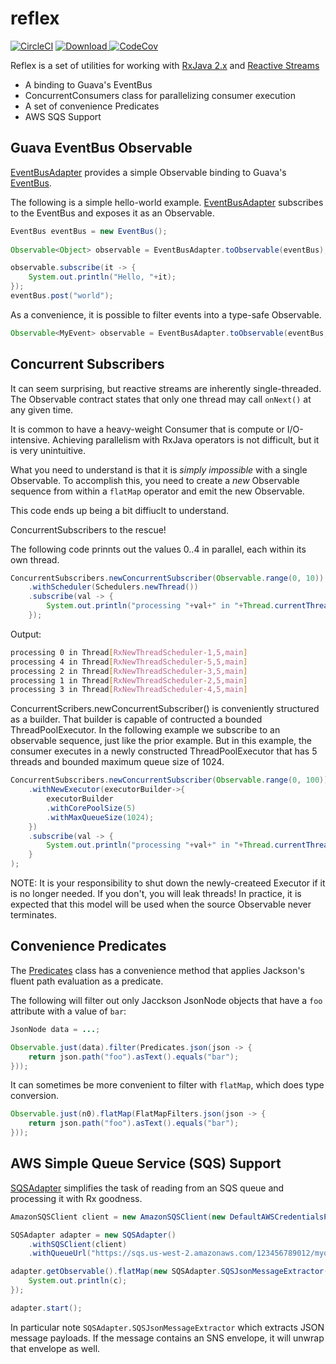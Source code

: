 # reflex

[![CircleCI](https://circleci.com/gh/LendingClub/reflex.svg?style=svg)](https://circleci.com/gh/LendingClub/reflex)
[ ![Download](https://api.bintray.com/packages/lendingclub/OSS/reflex/images/download.svg) ](https://bintray.com/lendingclub/OSS/reflex/_latestVersion)
[![CodeCov](https://codecov.io/github/LendingClub/reflex/coverage.svg)](https://codecov.io/github/LendingClub/reflex)

Reflex is a set of utilities for working with [RxJava 2.x](https://github.com/ReactiveX/RxJava/wiki/What's-different-in-2.0) and [Reactive Streams](http://www.reactive-streams.org/)


* A binding to Guava's EventBus
* ConcurrentConsumers class for parallelizing consumer execution
* A set of convenience Predicates
* AWS SQS Support

## Guava EventBus Observable

[EventBusAdapter](src/main/java/org/lendingclub/reflex/guava/EventBusAdapter.java) provides a simple Observable binding to Guava's [EventBus](https://github.com/google/guava/wiki/EventBusExplained).

The following is a simple hello-world example.  [EventBusAdapter](src/main/java/org/lendingclub/reflex/guava/EventBusAdapter.java) subscribes to the EventBus and exposes it as an Observable.

```java
EventBus eventBus = new EventBus();
    
Observable<Object> observable = EventBusAdapter.toObservable(eventBus);

observable.subscribe(it -> {
    System.out.println("Hello, "+it);
});
eventBus.post("world");
```

As a convenience, it is possible to filter events into a type-safe Observable.

```java
Observable<MyEvent> observable = EventBusAdapter.toObservable(eventBus, MyEvent.class);
```

## Concurrent Subscribers

It can seem surprising, but reactive streams are inherently single-threaded.  The Observable contract states that only one thread
may call ```onNext()``` at any given time. 

It is common to have a heavy-weight Consumer that is compute or I/O-intensive.  Achieving parallelism with RxJava operators is
not difficult, but it is very unintuitive.

What you need to understand is that it is *simply impossible* with a single Observable.  To accomplish this, you need to create a *new*
Observable sequence from within a ```flatMap``` operator and emit the new Observable.  

This code ends up being a bit diffiuclt to understand.

ConcurrentSubscribers to the rescue!

The following code prinnts out the values 0..4 in parallel, each within its own thread.

```java
ConcurrentSubscribers.newConcurrentSubscriber(Observable.range(0, 10))
    .withScheduler(Schedulers.newThread())
    .subscribe(val -> {
        System.out.println("processing "+val+" in "+Thread.currentThread());
    });
```

Output:

```bash
processing 0 in Thread[RxNewThreadScheduler-1,5,main]
processing 4 in Thread[RxNewThreadScheduler-5,5,main]
processing 2 in Thread[RxNewThreadScheduler-3,5,main]
processing 1 in Thread[RxNewThreadScheduler-2,5,main]
processing 3 in Thread[RxNewThreadScheduler-4,5,main]
```	

ConcurrentScribers.newConcurrentSubscriber() is conveniently structured as a builder.  That builder is capable of contructed a bounded
ThreadPoolExecutor.  In the following example we subscribe to an observable sequence, just like the prior example.  But in this example,
the consumer executes in a newly constructed ThreadPoolExecutor that has 5 threads and bounded maximum queue size of 1024.

```java
ConcurrentSubscribers.newConcurrentSubscriber(Observable.range(0, 100))
    .withNewExecutor(executorBuilder->{ 
        executorBuilder
        .withCorePoolSize(5)
        .withMaxQueueSize(1024);
    })
    .subscribe(val -> {
        System.out.println("processing "+val+" in "+Thread.currentThread());
    }
);
```

NOTE: It is your responsibility to shut down the newly-createed Executor if it is no longer needed.  If you don't, you will leak threads!
In practice, it is expected that this model will be used when the source Observable never terminates.


## Convenience Predicates

The [Predicates](src/main/java/org/lendingclub/reflex/predicate/Predicates.java) class has a convenience method that applies Jackson's fluent path evaluation as a predicate.

The following will filter out only Jacckson JsonNode objects that have a ```foo``` attribute with a value of ```bar```:

```java
JsonNode data = ...;

Observable.just(data).filter(Predicates.json(json -> {
    return json.path("foo").asText().equals("bar");
}));
```

It can sometimes be more convenient to filter with ```flatMap```, which does type conversion.

```java
Observable.just(n0).flatMap(FlatMapFilters.json(json -> {
    return json.path("foo").asText().equals("bar");
}));
```

## AWS Simple Queue Service (SQS) Support


[SQSAdapter](src/main/java/org/lendingclub/reflex/aws/sqs/SQSAdapter.java) simplifies the task of reading from an SQS queue and processing it with Rx goodness.

```java
AmazonSQSClient client = new AmazonSQSClient(new DefaultAWSCredentialsProviderChain());

SQSAdapter adapter = new SQSAdapter()
    .withSQSClient(client)
    .withQueueUrl("https://sqs.us-west-2.amazonaws.com/123456789012/myqueue");

adapter.getObservable().flatMap(new SQSAdapter.SQSJsonMessageExtractor()).subscribe(c -> {
    System.out.println(c);
});

adapter.start();
```


In particular note ```SQSAdapter.SQSJsonMessageExtractor``` which extracts JSON message payloads.  If the message contains an SNS
envelope, it will unwrap that envelope as well.

